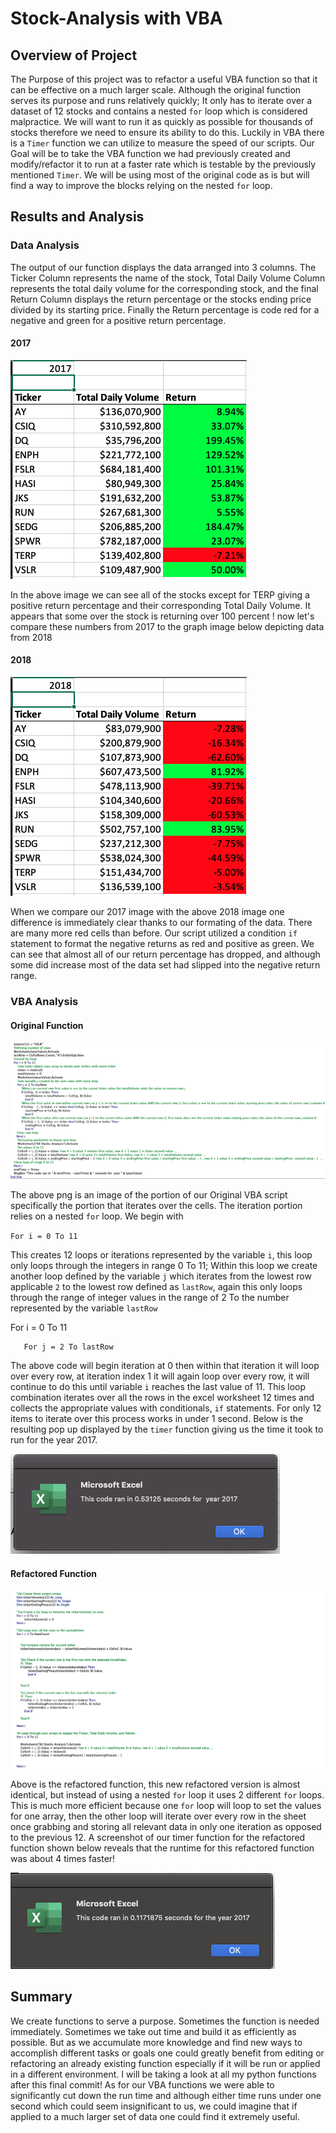 # Stock-Analysis with VBA
 
## Overview of Project
The Purpose of this project was to refactor a useful VBA function so that it can be effective on a much larger scale. Although the original function serves its purpose and runs relatively quickly; It only has to iterate over a dataset of 12 stocks and contains a nested `for` loop which is considered malpractice. We will want to run it as quickly as possible for thousands of stocks therefore we need to ensure its ability to do this. Luckily in VBA there is a `Timer` function we can utilize to measure the speed of our scripts. Our Goal will be to take the VBA function we had previously created and modify/refactor it to run at a faster rate which is testable by the previously mentioned `Timer`. We will be using most of the original code as is but will find a way to improve the blocks relying on the nested `for` loop. 
## Results and Analysis
 
### Data Analysis
The output of our function displays the data arranged into 3 columns. The Ticker Column represents the name of the stock, Total Daily Volume Column represents the total daily volume for the corresponding stock, and the final Return Column displays the return percentage or the stocks ending price divided by its starting price.
Finally the Return percentage is code red for a negative and green for a positive return percentage.
 
#### 2017
![alt text](https://github.com/sebcampos/stock-analysis/blob/master/other_pngs/2017.png?raw=True)
 
In the above image we can see all of the stocks except for TERP giving a positive return percentage and their corresponding Total Daily Volume. It appears that some over the stock is returning over 100 percent ! now let's compare these numbers from 2017 to the graph image below depicting data from 2018
 
#### 2018
![alt text](https://github.com/sebcampos/stock-analysis/blob/master/other_pngs/2018.png?raw=True)
 
When we compare our 2017 image with the above 2018 image one difference is immediately clear thanks to our formating of the data. There are many more red cells than before. Our script utilized a condition `if` statement to format the negative returns as red and positive as green. We can see that almost all of our return percentage has dropped, and although some did increase most of the data set had slipped into the negative return range.
 
 
### VBA Analysis
#### Original Function
![alt text](https://github.com/sebcampos/stock-analysis/blob/master/other_pngs/VBA_function.png?raw=True)
 
The above png is an image of the portion of our Original VBA script specifically the portion that iterates over the cells. The iteration portion relies on a nested `for` loop.
We begin with
 
`For i = 0 To 11`
 
This creates 12 loops or iterations represented by the variable `i`, this loop only loops through the integers  in range 0 To 11; Within this loop we create another loop defined by the variable `j` which iterates from the lowest row applicable `2` to the lowest row defined as `lastRow`, again this only loops through the range of integer values in the range of 2 To the number represented by the variable `lastRow`
 
   For i = 0 To 11
  
       For j = 2 To lastRow
The above code will begin iteration at 0 then within that iteration it will loop over every row, at iteration index 1 it will again loop over every row, it will continue to do this until variable `i` reaches the last value of 11. This loop combination iterates over all the rows in the excel worksheet 12 times and collects the appropriate values with conditionals, `if` statements. For only 12 items to iterate over this process works in under 1 second. Below is the resulting pop up displayed by the `timer` function giving us the time it took to run for the year 2017.
 
![alt text](https://github.com/sebcampos/stock-analysis/blob/master/other_pngs/Original_function_timer_2017.png?raw=True)
 
 
 
#### Refactored Function
![alt text](https://github.com/sebcampos/stock-analysis/blob/master/other_pngs/VBA_Functionrefactored.png?raw=True)
 
Above is the refactored function, this new refactored version is almost identical, but instead of using a nested `for` loop it uses 2 different `for` loops. This is much more efficient because one `for` loop will loop to set the values for one array, then the other loop will iterate over every row in the sheet once grabbing and storing all relevant data in only one iteration as opposed to the previous 12. A screenshot of our timer function for the refactored function shown below reveals that the runtime for this refactored function was about 4 times faster!
 
![alt text](https://github.com/sebcampos/stock-analysis/blob/master/resources/VBA_Challenge_2017.png?raw=True)
 
 
 
## Summary
 
We create functions to serve a purpose. Sometimes the function is needed immediately. Sometimes we take out time and build it as efficiently as possible. But as we accumulate more knowledge and find new ways to accomplish different tasks or goals one could greatly benefit from editing or refactoring an already existing function especially if it will be run or applied in a different environment. I will be taking a look at all my python functions after this final commit! As for our VBA functions we were able to significantly cut down the run time and although either time runs under one second which could seem insignificant to us, we could imagine that if applied to a much larger set of data one could find it extremely useful.
